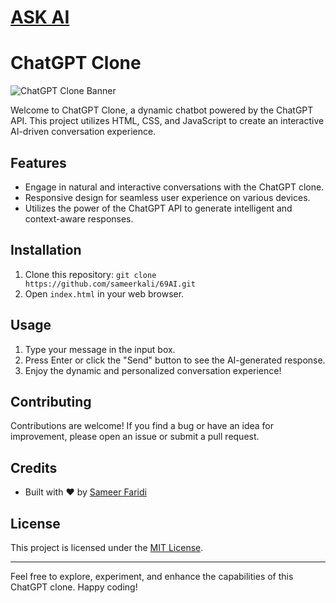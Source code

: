 # [ASK AI](https://69ai.vercel.app/)

# ChatGPT Clone

![ChatGPT Clone Banner](https://images.pexels.com/photos/16027823/pexels-photo-16027823/free-photo-of-dark-laptop-internet-airport.jpeg?auto=compress&cs=tinysrgb&w=600)

Welcome to ChatGPT Clone, a dynamic chatbot powered by the ChatGPT API. This project utilizes HTML, CSS, and JavaScript to create an interactive AI-driven conversation experience.

## Features

- Engage in natural and interactive conversations with the ChatGPT clone.
- Responsive design for seamless user experience on various devices.
- Utilizes the power of the ChatGPT API to generate intelligent and context-aware responses.

## Installation

1. Clone this repository: `git clone https://github.com/sameerkali/69AI.git`
2. Open `index.html` in your web browser.

## Usage

1. Type your message in the input box.
2. Press Enter or click the "Send" button to see the AI-generated response.
3. Enjoy the dynamic and personalized conversation experience!

## Contributing

Contributions are welcome! If you find a bug or have an idea for improvement, please open an issue or submit a pull request.

## Credits

- Built with ❤️ by [Sameer Faridi](https://github.com/sameerkali)

## License

This project is licensed under the [MIT License](LICENSE).

---

Feel free to explore, experiment, and enhance the capabilities of this ChatGPT clone. Happy coding!


